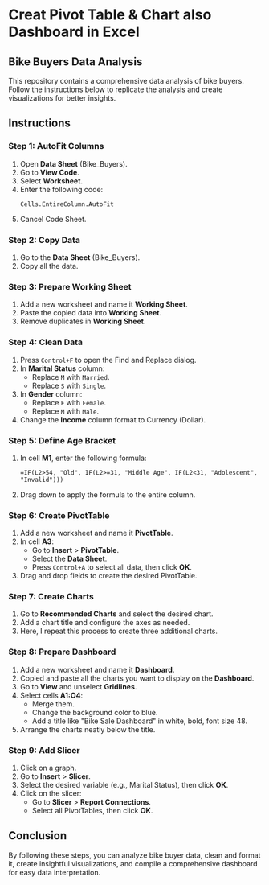 # Creat Pivot Table & Chart also Dashboard in Excel
## Bike Buyers Data Analysis

This repository contains a comprehensive data analysis of bike buyers. Follow the instructions below to replicate the analysis and create visualizations for better insights.

## Instructions

### Step 1: AutoFit Columns
1. Open **Data Sheet** (Bike_Buyers).
2. Go to **View Code**.
3. Select **Worksheet**.
4. Enter the following code:
   ```vba
   Cells.EntireColumn.AutoFit
   ```
5. Cancel Code Sheet.

### Step 2: Copy Data
1. Go to the **Data Sheet** (Bike_Buyers).
2. Copy all the data.

### Step 3: Prepare Working Sheet
1. Add a new worksheet and name it **Working Sheet**.
2. Paste the copied data into **Working Sheet**.
3. Remove duplicates in **Working Sheet**.

### Step 4: Clean Data
1. Press `Control+F` to open the Find and Replace dialog.
2. In **Marital Status** column:
   - Replace `M` with `Married`.
   - Replace `S` with `Single`.
3. In **Gender** column:
   - Replace `F` with `Female`.
   - Replace `M` with `Male`.
4. Change the **Income** column format to Currency (Dollar).

### Step 5: Define Age Bracket
1. In cell **M1**, enter the following formula:
   ```excel
   =IF(L2>54, "Old", IF(L2>=31, "Middle Age", IF(L2<31, "Adolescent", "Invalid")))
   ```
2. Drag down to apply the formula to the entire column.

### Step 6: Create PivotTable
1. Add a new worksheet and name it **PivotTable**.
2. In cell **A3**:
   - Go to **Insert** > **PivotTable**.
   - Select the **Data Sheet**.
   - Press `Control+A` to select all data, then click **OK**.
3. Drag and drop fields to create the desired PivotTable.

### Step 7: Create Charts
1. Go to **Recommended Charts** and select the desired chart.
2. Add a chart title and configure the axes as needed.
3. Here, I repeat this process to create three additional charts.

### Step 8: Prepare Dashboard
1. Add a new worksheet and name it **Dashboard**.
2. Copied and paste all the charts you want to display on the **Dashboard**.
3. Go to **View** and unselect **Gridlines**.
4. Select cells **A1:O4**:
   - Merge them.
   - Change the background color to blue.
   - Add a title like "Bike Sale Dashboard" in white, bold, font size 48.
5. Arrange the charts neatly below the title.

### Step 9: Add Slicer
1. Click on a graph.
2. Go to **Insert** > **Slicer**.
3. Select the desired variable (e.g., Marital Status), then click **OK**.
4. Click on the slicer:
   - Go to **Slicer** > **Report Connections**.
   - Select all PivotTables, then click **OK**.

## Conclusion
By following these steps, you can analyze bike buyer data, clean and format it, create insightful visualizations, and compile a comprehensive dashboard for easy data interpretation.
